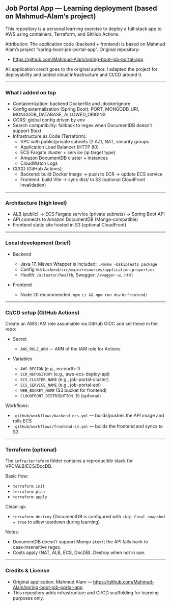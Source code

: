 ## Job Portal App — Learning deployment (based on Mahmud-Alam’s project)

This repository is a personal learning exercise to deploy a full‑stack app to AWS using containers, Terraform, and GitHub Actions.

Attribution: The application code (backend + frontend) is based on Mahmud Alam’s project “spring-boot-job-portal-app”. Original repository:

- https://github.com/Mahmud-Alam/spring-boot-job-portal-app

All application credit goes to the original author. I adapted the project for deployability and added cloud infrastructure and CI/CD around it.

---

### What I added on top

- Containerization: backend Dockerfile and .dockerignore
- Config externalization (Spring Boot): PORT, MONGODB_URI, MONGODB_DATABASE, ALLOWED_ORIGINS
- CORS: global config driven by env
- Search compatibility: fallback to regex when DocumentDB doesn’t support $text
- Infrastructure as Code (Terraform):
  - VPC with public/private subnets (2 AZ), NAT, security groups
  - Application Load Balancer (HTTP 80)
  - ECS Fargate cluster + service (ip target type)
  - Amazon DocumentDB cluster + instances
  - CloudWatch Logs
- CI/CD (GitHub Actions):
  - Backend: build Docker image → push to ECR → update ECS service
  - Frontend: build Vite → sync dist/ to S3 (optional CloudFront invalidation)

---

### Architecture (high level)

- ALB (public) → ECS Fargate service (private subnets) → Spring Boot API
- API connects to Amazon DocumentDB (Mongo-compatible)
- Frontend static site hosted in S3 (optional CloudFront)

---

### Local development (brief)

- Backend
  - Java 17, Maven Wrapper is included: `./mvnw -DskipTests package`
  - Config via `backend/src/main/resources/application.properties`
  - Health: `/actuator/health`, Swagger: `/swagger-ui.html`

- Frontend
  - Node 20 recommended: `npm ci && npm run dev` in `frontend/`

---

### CI/CD setup (GitHub Actions)

Create an AWS IAM role assumable via GitHub OIDC and set these in the repo:

- Secret
  - `AWS_ROLE_ARN` — ARN of the IAM role for Actions

- Variables
  - `AWS_REGION` (e.g., eu-north-1)
  - `ECR_REPOSITORY` (e.g., aws-ecs-deploy-api)
  - `ECS_CLUSTER_NAME` (e.g., job-portal-cluster)
  - `ECS_SERVICE_NAME` (e.g., job-portal-api)
  - `WEB_BUCKET_NAME` (S3 bucket for frontend)
  - `CLOUDFRONT_DISTRIBUTION_ID` (optional)

Workflows:

- `.github/workflows/backend-ecs.yml` — builds/pushes the API image and rolls ECS
- `.github/workflows/frontend-s3.yml` — builds the frontend and syncs to S3

---

### Terraform (optional)

The `infra/terraform` folder contains a reproducible stack for VPC/ALB/ECS/DocDB.

Basic flow:
- `terraform init`
- `terraform plan`
- `terraform apply`

Clean-up:
- `terraform destroy` (DocumentDB is configured with `skip_final_snapshot = true` to allow teardown during learning)

Notes:
- DocumentDB doesn’t support Mongo `$text`; the API falls back to case‑insensitive regex.
- Costs apply (NAT, ALB, ECS, DocDB). Destroy when not in use.

---

### Credits & License

- Original application: Mahmud Alam — https://github.com/Mahmud-Alam/spring-boot-job-portal-app
- This repository adds infrastructure and CI/CD scaffolding for learning purposes only.

